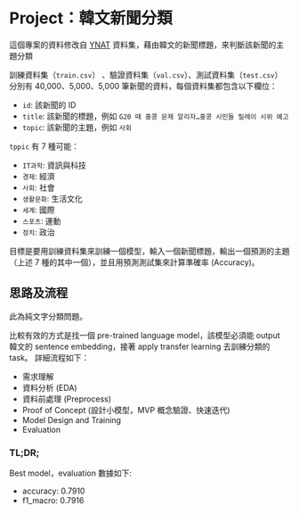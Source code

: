 # Project：韓文新聞分類

這個專案的資料修改自 [YNAT](https://klue-benchmark.com/tasks/66/overview/description) 資料集，藉由韓文的新聞標題，來判斷該新聞的主題分類

訓練資料集（`train.csv`） 、驗證資料集（`val.csv`）、測試資料集（`test.csv`）分別有 40,000、5,000、5,000 筆新聞的資料，每個資料集都包含以下欄位：
- `id`: 該新聞的 ID
- `title`: 該新聞的標題，例如 `G20 때 홍콩 문제 알리자…홍콩 시민들 릴레이 시위 예고`
- `topic`: 該新聞的主題，例如 `사회`

`tppic` 有 7 種可能：
- `IT과학`: 資訊與科技
- `경제`: 經濟
- `사회`: 社會
- `생활문화`: 生活文化
- `세계`: 國際
- `스포츠`: 運動
- `정치`: 政治

目標是要用訓練資料集來訓練一個模型，輸入一個新聞標題，輸出一個預測的主題（上述 7 種的其中一個），並且用預測測試集來計算準確率 (Accuracy)。

## 思路及流程

此為純文字分類問題。

比較有效的方式是找一個 pre-trained language model，該模型必須能 output 韓文的 sentence embedding，接著 apply transfer learning 去訓練分類的 task。 詳細流程如下：

*   需求理解
*   資料分析 (EDA)
*   資料前處理 (Preprocess)
*   Proof of Concept (設計小模型，MVP 概念驗證、快速迭代)
*   Model Design and Training
*   Evaluation

### TL;DR;

Best model，evaluation 數據如下:
- accuracy: 0.7910
- f1_macro: 0.7916
